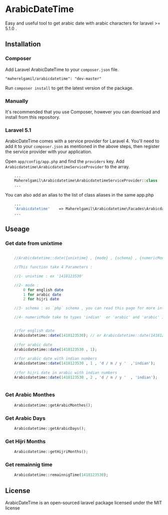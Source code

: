 # ArabicDateTime



Easy and useful tool to get arabic date with arabic characters for laravel >= 5.1.0  .




## Installation

### Composer

Add Laravel ArabicDateTime to your `composer.json` file.

    "maherelgamil/arabicdatetime": "dev-master"

Run `composer install` to get the latest version of the package.


### Manually

It's recommended that you use Composer, however you can download and install from this repository.

### Laravel 5.1

ArabicDateTime comes with a service provider for Laravel 4. You'll need to add it to your `composer.json` as mentioned in the above steps, then register the service provider with your application.

Open `app/config/app.php` and find the `providers` key. Add `Arabicdatetime\ArabicdatetimeServiceProvider` to the array.

```php
	...
	Maherelgamil\Arabicdatetime\ArabicdatetimeServiceProvider::class
	...
```

You can also add an alias to the list of class aliases in the same app.php

```php
	...
	'Arabicdatetime'    => Maherelgamil\Arabicdatetime\Facades\Arabicdatetime::class
	...
```

## Useage


### Get date from unixtime

```php

    //Arabicdatetime::date({unixtime} , {mode} , {schema} , {numericMode});

    //This function take 4 Parameters :

    //1- unixtime : ex '1418123530'

    //2- mode :
        0 for english date
        1 for arabic date
        2 for hijri date

    //3- schema : as `php` schema , you can read this page for more info. : http://php.net/manual/en/function.date.php

    //4- numericMode take to types 'indian'  or 'arabic' and 'arabic' is default


    //for english date
    Arabicdatetime::date(1418123530); // or Arabicdatetime::date(1418123530 , 0);
    
    //for arabic date
    Arabicdatetime::date(1418123530 , 1);
    
    //for arabic date with indian numbers
    Arabicdatetime::date(1418123530 , 1 , 'd / m / y '  ,'indian');
    
    //for hijri date in arabic with indian numbers
    Arabicdatetime::date(1418123530 , 2 , 'd / m / y '  , 'indian');
    
```



### Get Arabic Monthes

```PHP
    Arabicdatetime::getArabicMonthes();
```

### Get Arabic Days

```PHP
    Arabicdatetime::getArabicDays();
```


### Get Hijri Months

```PHP
    Arabicdatetime::getHijriMonths();
```


### Get remainnig time

```php
    Arabicdatetime::remainnigTime(1418123530);
```


## License

ArabicDateTime is an open-sourced laravel package licensed under the MIT license